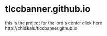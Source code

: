 # tlccbanner.github.io
this is the project for the lord's center click here http://chidikalu/tlccbanner.github.io

